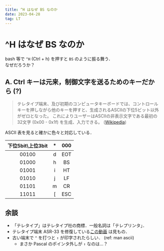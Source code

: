 ```yaml
---
title: ^H はなぜ BS なのか
date: 2023-04-28
tag: LT
---
```


# ^H はなぜ BS なのか
bash 等で `^H` (Ctrl + h) を押すと `BS` のように振る舞う．<br>
なぜだろうか？

## A. Ctrl キーは元来，制御文字を送るためのキーだから (?)
> テレタイプ端末、及び初期のコンピュータキーボードでは、コントロールキーを押しながら他のキーを押すと、生成されるASCIIの下位5ビット以外がゼロとなった。
> これによりユーザーはASCIIの非表示文字である最初の32文字 (0x00 - 0x1f) を生成、入力できる。
> ([Wikipedia](https://ja.wikipedia.org/wiki/%E3%82%B3%E3%83%B3%E3%83%88%E3%83%AD%E3%83%BC%E3%83%AB%E3%82%AD%E3%83%BC))


ASCII 表を見ると確かに色々と対応している．

|下位5bit\上位3bit |  *  | 000 |
|:----------------:|:---:|:---:|
| 00100            |  d  | EOT |
| 01000            |  h  |  BS |
| 01001            |  i  |  HT |
| 01010            |  j  |  LF |
| 01101            |  m  |  CR |
| 11011            |  [  | ESC |

## 余談
- 「テレタイプ」はテレタイプ社の商標．一般名詞は「テレプリンタ」．
- テレタイプ端末 ASR-33 を修復している[この動画](https://www.youtube.com/watch?v=S81GyMKH7zw&list=PL-_93BVApb5-84G5kmgfuu7TQduTMc73H&index=9) は見もの．
- 古い端末で `^` を打つと `↑` が印字されたらしい． (ref: man ascii)
    - まさか Pascal のポインタ外しが `↑` なのは…？
